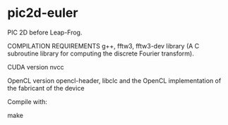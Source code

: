 # pic2d-euler
PIC 2D before Leap-Frog.

COMPILATION REQUIREMENTS
g++, fftw3, fftw3-dev library (A C subroutine library for computing the discrete Fourier transform).

CUDA version
nvcc

OpenCL version
opencl-header, libclc and the OpenCL implementation of the fabricant of the device

Compile with:

make
